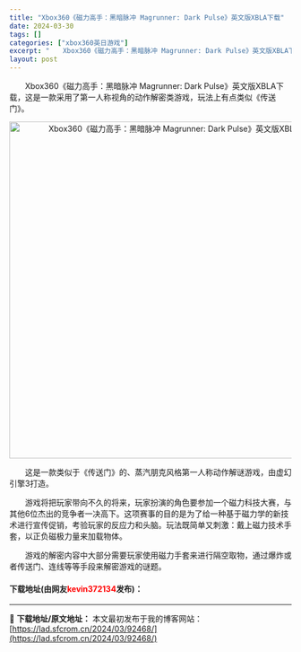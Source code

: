 ```yaml
---
title: "Xbox360《磁力高手：黑暗脉冲 Magrunner: Dark Pulse》英文版XBLA下载"
date: 2024-03-30
tags: []
categories: ["xbox360英日游戏"]
excerpt: "　　Xbox360《磁力高手：黑暗脉冲 Magrunner: Dark Pulse》英文版XBLA下载，这是一款采用了第一人称视角的动作解密类游戏，玩法上有点类似《传送门》。 　　这是一款类似于《传送门》的、蒸汽朋克风格第一人称动作解谜游戏，由虚幻引擎3打造。 　　游戏将把玩家带向不久的将来，玩家扮&hellip;"
layout: post
---
```


 <p>　　Xbox360《磁力高手：黑暗脉冲 Magrunner: Dark Pulse》英文版XBLA下载，这是一款采用了第一人称视角的动作解密类游戏，玩法上有点类似《传送门》。</p> <p align="center"><img align="" border="0" src="https://lad.sfcrom.cn/wp-content/uploads/2024/03/20240330_6607d26b4efb5.jpg" width="600" alt="Xbox360《磁力高手：黑暗脉冲 Magrunner: Dark Pulse》英文版XBLA下载" /></p> <p>　　这是一款类似于《传送门》的、蒸汽朋克风格第一人称动作解谜游戏，由虚幻引擎3打造。</p> <p>　　游戏将把玩家带向不久的将来，玩家扮演的角色要参加一个磁力科技大赛，与其他6位杰出的竞争者一决高下。这项赛事的目的是为了给一种基于磁力学的新技术进行宣传促销，考验玩家的反应力和头脑。玩法既简单又刺激：戴上磁力技术手套，以正负磁极力量来加载物体。</p> <p>　　游戏的解密内容中大部分需要玩家使用磁力手套来进行隔空取物，通过爆炸或者传送门、连线等等手段来解密游戏的谜题。</p> <p><h4>下载地址(由网友<font color="red">kevin372134</font>发布)：</h4></p> 

---
📖 **下载地址/原文地址：** 本文最初发布于我的博客网站：[https://lad.sfcrom.cn/2024/03/92468/](https://lad.sfcrom.cn/2024/03/92468/)
